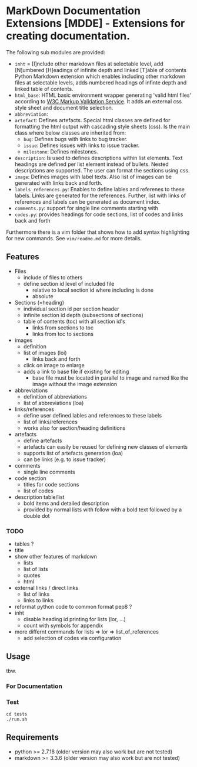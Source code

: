 # MarkDown Documentation Extensions [MDDE] - Extensions for creating documentation.
The following sub modules are provided:

* `inht` = [I]nclude other markdown files at selectable level, add [N]umbered [H]eadings of infinite depth and linked [T]able of contents
  Python Markdown extension which enables including other markdown files at selectable levels, adds numbered headings of infinte depth and linked table of contents.
* `html_base`: HTML basic environment wrapper generating 'valid html files' according to [W3C Markup Validation Service](https://validator.w3.org/). It adds an external css style sheet and document title selection.
* `abbreviation`: 
* `artefact`: Defines artefacts. Special html classes are defined for formatting the html output with cascading style sheets (css). Is the main class where below classes are inherited from:
  * `bug`: Defines bugs with links to bug tracker.
  * `issue`: Defines issues with links to issue tracker.
  * `milestone`: Defines milestones.
* `description`: Is used to defines descriptions within list elements. Text headings are defined per list element instead of bullets. Nested descriptions are supported. The user can format the sections using css.
* `image`: Defines images with label texts. Also list of images can be generated with links back and forth.
* `labels_references.py`: Enables to define lables and referenes to these labels. Links are generated for the references. Further, list with links of references and labels can be generated as document index.
* `comments.py`: support for single line comments starting with 
* `codes.py`: provides headings for code sections, list of codes and links back and forth

Furthermore there is a vim folder that shows how to add syntax highlighting for new commands.
See `vim/readme.md` for more details.

## Features
* Files
  * include of files to others
  * define section id level of included file
    * relative to local section id where including is done
    * absolute
* Sections (=heading)
  * individual section id per section header
  * infinite section id depth (subsections of sections)
  * table of contents (toc) with all section id's
    * links from sections to toc
    * links from toc to sections
* images
  * definition
  * list of images (loi)
    * links back and forth
  * click on image to enlarge
  * adds a link to base file if existing for editing
    * base file must be located in parallel to image and named like the image without the image extension
* abbreviations
  * definition of abbreviations
  * list of abbreviations (loa)
* links/references
  * define user defined lables and references to these labels
  * list of links/references
  * works also for section/heading definitions
* artefacts
  * define artefacts
  * artefacts can easily be reused for defining new classes of elements
  * supports list of artefacts generation (loa)
  * can be links (e.g. to issue tracker)
* comments
  * single line comments
* code section
  * titles for code sections
  * list of codes
* description table/list
  * bold items and detailed description
  * provided by normal lists with follow with a bold text followed by a double dot

### TODO
* tables ?
* title
* show other features of markdown
  * lists
  * list of lists
  * quotes
  * html
* external links / direct links
  * list of links
  * links to links
* reformat python code to common format pep8 ?
* inht
  * disable heading id printing for lists (lor, ...)
  * count with symbols for appendix
* more differnt commands for lists => lor => list_of_references
  * add selection of codes via configuration

## Usage
tbw.

### For Documentation

### Test
```
cd tests
./run.sh
```

## Requirements
* python >= 2.7.18 (older version may also work but are not tested)
* markdown >= 3.3.6 (older version may also work but are not tested)
